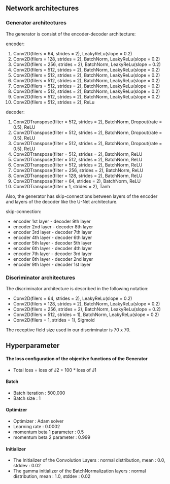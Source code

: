 
## Network architectures

### Generator architectures

The generator is consist of the encoder-decoder architecture:

encoder:

1. Conv2D(filers = 64, strides = 2), LeakyReLu(slope = 0.2)
2. Conv2D(filers = 128, strides = 2), BatchNorm, LeakyReLu(slope = 0.2)
3. Conv2D(filers = 256, strides = 2), BatchNorm, LeakyReLu(slope = 0.2)
4. Conv2D(filers = 512, strides = 2), BatchNorm, LeakyReLu(slope = 0.2)
5. Conv2D(filers = 512, strides = 2), BatchNorm, LeakyReLu(slope = 0.2)
6. Conv2D(filers = 512, strides = 2), BatchNorm, LeakyReLu(slope = 0.2)
7. Conv2D(filers = 512, strides = 2), BatchNorm, LeakyReLu(slope = 0.2)
8. Conv2D(filers = 512, strides = 2), BatchNorm, LeakyReLu(slope = 0.2)
9. Conv2D(filers = 512, strides = 2), BatchNorm, LeakyReLu(slope = 0.2)
10. Conv2D(filers = 512, strides = 2), ReLu

decoder:

1. Conv2DTranspose(filter = 512, strides = 2), BatchNorm, Dropout(rate = 0.5), ReLU
2. Conv2DTranspose(filter = 512, strides = 2), BatchNorm, Dropout(rate = 0.5), ReLU
3. Conv2DTranspose(filter = 512, strides = 2), BatchNorm, Dropout(rate = 0.5), ReLU
4. Conv2DTranspose(filter = 512, strides = 2), BatchNorm, ReLU
5. Conv2DTranspose(filter = 512, strides = 2), BatchNorm, ReLU
6. Conv2DTranspose(filter = 512, strides = 2), BatchNorm, ReLU
7. Conv2DTranspose(filter = 256, strides = 2), BatchNorm, ReLU
8. Conv2DTranspose(filter = 128, strides = 2), BatchNorm, ReLU
9. Conv2DTranspose(filter = 64, strides = 2), BatchNorm, ReLU
10. Conv2DTranspose(filter = 1, strides = 2), Tanh

Also, the generator has skip-connections between layers of the encoder and layers of the decoder like the U-Net architecture. 

skip-connection:

* encoder 1st layer - decoder 9th layer
* encoder 2nd layer - decoder 8th layer
* encoder 3rd layer - decoder 7th layer
* encoder 4th layer - decoder 6th layer
* encoder 5th layer - decoder 5th layer
* encoder 6th layer - decoder 4th layer
* encoder 7th layer - decoder 3rd layer
* encoder 8th layer - decoder 2nd layer
* encoder 9th layer - decoder 1st layer

### Discriminator architectures

The discriminator architecture is described in the following notation:
* Conv2D(filers = 64, strides = 2), LeakyReLu(slope = 0.2)
* Conv2D(filers = 128, strides = 2), BatchNorm, LeakyReLu(slope = 0.2)
* Conv2D(filers = 256, strides = 2), BatchNorm, LeakyReLu(slope = 0.2)
* Conv2D(filers = 512, strides = 1), BatchNorm, LeakyReLu(slope = 0.2)
* Conv2D(filers = 1, strides = 1), Sigmoid

The receptive field size used in our discriminator is 70 x 70.

## Hyperparameter

#### The loss configuration of the objective functions of the Generator
* Total loss = loss of J2 + 100 * loss of J1

#### Batch
* Batch iteration : 500,000
* Batch size : 1

#### Optimizer 
* Optimizer : Adam solver
* Learning rate : 0.0002
* momentum beta 1 parameter : 0.5
* momentum beta 2 parameter : 0.999

#### Initializer
* The Initializer of the Convolution Layers : normal distribution, mean : 0.0, stddev : 0.02
* The gamma initializer of the BatchNormalization layers : normal distribution, mean : 1.0, stddev : 0.02
